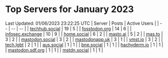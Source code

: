 # Top Servers for January 2023
Last Updated: 01/06/2023 23:22:25 UTC
| Server | Posts | Active Users |
| -- | -- | -- |
| [techhub.social](https://techhub.social/tags/PowerShell) | 19 | 5 |
| [fosstodon.org](https://fosstodon.org/tags/PowerShell) | 14 | 6 |
| [infosec.exchange](https://infosec.exchange/tags/PowerShell) | 10 | 9 |
| [home.social](https://home.social/tags/PowerShell) | 6 | 2 |
| [masto.ai](https://masto.ai/tags/PowerShell) | 5 | 2 |
| [mas.to](https://mas.to/tags/PowerShell) | 3 | 2 |
| [mastodon.social](https://mastodon.social/tags/PowerShell) | 3 | 2 |
| [mastodonapp.uk](https://mastodonapp.uk/tags/PowerShell) | 3 | 1 |
| [vmst.io](https://vmst.io/tags/PowerShell) | 3 | 2 |
| [tech.lgbt](https://tech.lgbt/tags/PowerShell) | 2 | 1 |
| [aus.social](https://aus.social/tags/PowerShell) | 1 | 1 |
| [bne.social](https://bne.social/tags/PowerShell) | 1 | 1 |
| [hachyderm.io](https://hachyderm.io/tags/PowerShell) | 1 | 1 |
| [mastodon.sdf.org](https://mastodon.sdf.org/tags/PowerShell) | 1 | 1 |
| [mstdn.social](https://mstdn.social/tags/PowerShell) | 1 | 1 |
